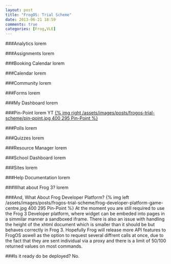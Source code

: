 ```yaml
---
layout: post
title: "FrogOS: Trial Scheme"
date: 2013-06-21 18:59
comments: true
categories: [Frog,VLE]
---
```


###Analytics
lorem

<!-- more -->

###Assignments
lorem

###Booking Calendar
lorem

###Calendar
lorem

###Community
lorem

###Forms
lorem

###My Dashboard
lorem

###Pin-Point
lorem
YT<!--youtube O4LhM-o_2vM-->
[{% img right /assets/images/posts/frogos-trial-scheme/pin-point.jpg 400 295 Pin-Point %}](/assets/images/posts/frogos-trial-scheme/pin-point.jpg)

###Polls
lorem

###Quizzes
lorem

###Resource Manager
lorem

###School Dashboard
lorem

###Sites
lorem

###Help Documentation
lorem

###What about Frog 3?
lorem

###And, What About Frog Developer Platform?
{% img left /assets/images/posts/frogos-trial-scheme/frog-developer-platform-game-centre.jpg 400 295 Pin-Point %}
At the moment you are still required to use the Frog 3 Developer platform, where widget can be embeded into pages in a simmilar manner a sandboxed iframe.
There is also an issue with handling the height of the xhtml document which is smaller than it should be but behaves correctly in Frog 3.
Hopefully Frog will release more API features to FrogOS aswell as the option to request several diffrent calls at once, due to the fact that they are sent individual via a proxy and there is a limit of 50/100 returned values on most commands.

###Is it ready do be deployed?
No. 
